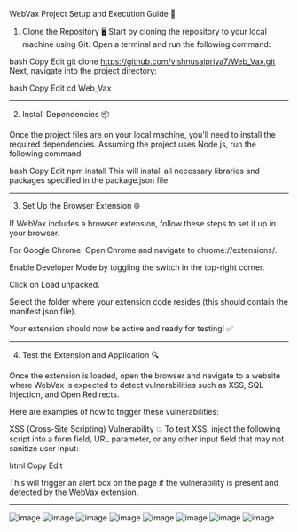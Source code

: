 WebVax Project Setup and Execution Guide 🚀
1. Clone the Repository 🖥️
Start by cloning the repository to your local machine using Git. Open a terminal and run the following command:

bash
Copy
Edit
git clone https://github.com/vishnusaipriya7/Web_Vax.git
Next, navigate into the project directory:

bash
Copy
Edit
cd Web_Vax

---
2. Install Dependencies 📦
   
Once the project files are on your local machine, you'll need to install the required dependencies. Assuming the project uses Node.js, run the following command:

bash
Copy
Edit
npm install
This will install all necessary libraries and packages specified in the package.json file.


---
3. Set Up the Browser Extension 🌐
   
If WebVax includes a browser extension, follow these steps to set it up in your browser.

For Google Chrome:
Open Chrome and navigate to chrome://extensions/.

Enable Developer Mode by toggling the switch in the top-right corner.

Click on Load unpacked.

Select the folder where your extension code resides (this should contain the manifest.json file).

Your extension should now be active and ready for testing! ✅


---
4. Test the Extension and Application 🔍

Once the extension is loaded, open the browser and navigate to a website where WebVax is expected to detect vulnerabilities such as XSS, SQL Injection, and Open Redirects.

Here are examples of how to trigger these vulnerabilities:

XSS (Cross-Site Scripting) Vulnerability 💥
To test XSS, inject the following script into a form field, URL parameter, or any other input field that may not sanitize user input:

html
Copy
Edit
<script>alert('XSS')</script>
This will trigger an alert box on the page if the vulnerability is present and detected by the WebVax extension.


---

![image](https://github.com/user-attachments/assets/130f25a2-936f-4a92-a677-84cd302543a7)
![image](https://github.com/user-attachments/assets/d36ffdcf-8310-4fda-8350-f98580dfc4e4)
![image](https://github.com/user-attachments/assets/de78d9ed-3f7d-4c12-aab2-d64d1c03103b)
![image](https://github.com/user-attachments/assets/f3d935e4-8bb4-4ae5-90fa-579aa9ed6fc7)
![image](https://github.com/user-attachments/assets/39680f2f-3519-48c2-a212-cb4fec9bb36a)
![image](https://github.com/user-attachments/assets/aeb31073-4ce4-4048-9656-014c9b5d7cf0)
![image](https://github.com/user-attachments/assets/9e4536fc-4432-4632-a23a-40aeddd45aa5)
![image](https://github.com/user-attachments/assets/3f9291ff-bd0b-4e94-aa6b-b7fb193cf78e)









